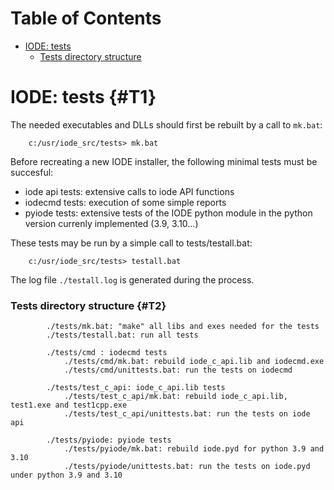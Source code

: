 <!-- This content was generated by scr4w_amd -->

# Table of Contents



- [IODE: tests](#T1)
    - [Tests directory structure](#T2)

# IODE: tests {#T1}

The needed executables and DLLs should first be rebuilt by a call to `mk.bat`:

```
    c:/usr/iode_src/tests> mk.bat
```

Before recreating a new IODE installer, the following minimal tests must be succesful:

- iode api tests: extensive calls to iode API functions
- iodecmd tests: execution of some simple reports
- pyiode tests: extensive tests of the IODE python module in the python version currenly implemented (3.9, 3.10...)

These tests may be run by a simple call to tests/testall.bat:

```
    c:/usr/iode_src/tests> testall.bat
```

The log file `./testall.log` is generated during the process.

### Tests directory structure {#T2}

```
        ./tests/mk.bat: "make" all libs and exes needed for the tests
        ./tests/testall.bat: run all tests
        
        ./tests/cmd : iodecmd tests
            ./tests/cmd/mk.bat: rebuild iode_c_api.lib and iodecmd.exe
            ./tests/cmd/unittests.bat: run the tests on iodecmd
        
        ./tests/test_c_api: iode_c_api.lib tests
            ./tests/test_c_api/mk.bat: rebuild iode_c_api.lib, test1.exe and test1cpp.exe
            ./tests/test_c_api/unittests.bat: run the tests on iode api            
            
        ./tests/pyiode: pyiode tests
            ./tests/pyiode/mk.bat: rebuild iode.pyd for python 3.9 and 3.10
            ./tests/pyiode/unittests.bat: run the tests on iode.pyd under python 3.9 and 3.10
```

